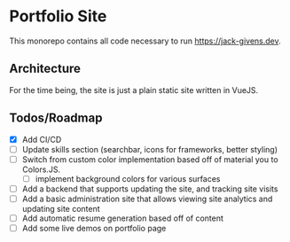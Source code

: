 # Portfolio Site

This monorepo contains all code necessary to run https://jack-givens.dev.

## Architecture

For the time being, the site is just a plain static site written in VueJS.

## Todos/Roadmap

- [x] Add CI/CD
- [ ] Update skills section (searchbar, icons for frameworks, better styling)
- [ ] Switch from custom color implementation based off of material you to Colors.JS.
  - [ ] implement background colors for various surfaces
- [ ] Add a backend that supports updating the site, and tracking site visits
- [ ] Add a basic administration site that allows viewing site analytics and updating site content
- [ ] Add automatic resume generation based off of content
- [ ] Add some live demos on portfolio page